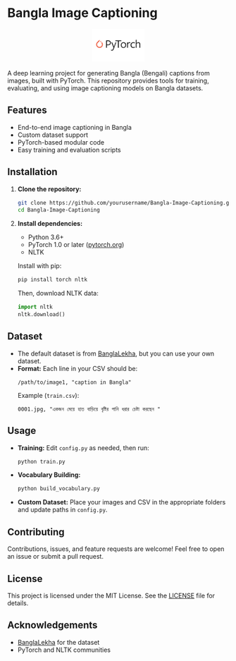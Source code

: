 # Bangla Image Captioning

<p align="center">
  <img src="data/graph/pytorch_logo.png" width="120" alt="PyTorch Logo">
</p>

A deep learning project for generating Bangla (Bengali) captions from images, built with PyTorch. This repository provides tools for training, evaluating, and using image captioning models on Bangla datasets.

## Features
- End-to-end image captioning in Bangla
- Custom dataset support
- PyTorch-based modular code
- Easy training and evaluation scripts

## Installation
1. **Clone the repository:**
   ```bash
   git clone https://github.com/yourusername/Bangla-Image-Captioning.git
   cd Bangla-Image-Captioning
   ```
2. **Install dependencies:**
   - Python 3.6+
   - PyTorch 1.0 or later ([pytorch.org](https://pytorch.org))
   - NLTK
   
   Install with pip:
   ```bash
   pip install torch nltk
   ```
   Then, download NLTK data:
   ```python
   import nltk
   nltk.download()
   ```

## Dataset
- The default dataset is from [BanglaLekha](https://www.banglalekha.org/), but you can use your own dataset.
- **Format:**
  Each line in your CSV should be:
  ```
  /path/to/image1, "caption in Bangla"
  ```
  Example (`train.csv`):
  ```
  0001.jpg, "একজন মেয়ে হাত বাড়িয়ে বৃষ্টির পানি ধরার চেষ্টা করছেন "
  ```

## Usage
- **Training:**
  Edit `config.py` as needed, then run:
  ```bash
  python train.py
  ```
- **Vocabulary Building:**
  ```bash
  python build_vocabulary.py
  ```
- **Custom Dataset:**
  Place your images and CSV in the appropriate folders and update paths in `config.py`.

## Contributing
Contributions, issues, and feature requests are welcome! Feel free to open an issue or submit a pull request.

## License
This project is licensed under the MIT License. See the [LICENSE](LICENSE) file for details.

## Acknowledgements
- [BanglaLekha](https://www.banglalekha.org/) for the dataset
- PyTorch and NLTK communities

